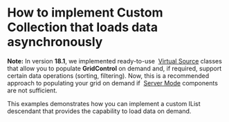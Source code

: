 # How to implement Custom Collection that loads data asynchronously


<p><b>Note:</b> In version <b>18.1</b>, we implemented ready-to-use  <a href="https://documentation.devexpress.com/WPF/10803/Controls-and-Libraries/Data-Grid/Binding-to-Data/Binding-to-any-Data-Source-with-Virtual-Sources">Virtual Source</a> classes that allow you to populate <b>GridControl</b> on demand and, if required, support certain data operations (sorting, filtering). Now, this is a recommended approach to populating your grid on demand if  <a href="https://documentation.devexpress.com/WPF/9588/Controls-and-Libraries/Data-Grid/Binding-to-Data/Server-Mode">Server Mode</a> components are not sufficient.

<p>This examples demonstrates how you can implement a custom IList descendant that provides the capability to load data on demand.</p>


<br/>
